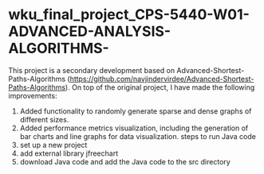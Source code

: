 # wku_final_project_CPS-5440-W01-ADVANCED-ANALYSIS-ALGORITHMS-
This project is a secondary development based on Advanced-Shortest-Paths-Algorithms 
(https://github.com/navjindervirdee/Advanced-Shortest-Paths-Algorithms). On top of the original project, I have made the following improvements:
1. Added functionality to randomly generate sparse and dense graphs of different sizes.
2. Added performance metrics visualization, including the generation of bar charts and line graphs for data visualization.
steps to run Java code
1. set up a new project
2. add external library jfreechart
3. download Java code and add the Java code to the src directory
